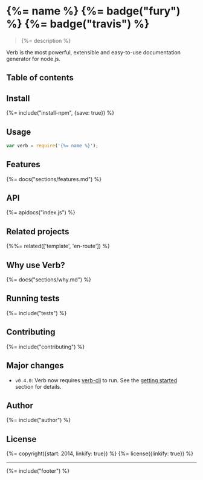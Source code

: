 # {%= name %} {%= badge("fury") %} {%= badge("travis") %}

> {%= description %}

Verb is the most powerful, extensible and easy-to-use documentation generator for node.js. 

## Table of contents
<!-- toc -->

## Install
{%= include("install-npm", {save: true}) %}

## Usage

```js
var verb = require('{%= name %}');
```

## Features
{%= docs("sections/features.md") %}

## API
{%= apidocs("index.js") %}

## Related projects
{%%= related(['template', 'en-route']) %}  

## Why use Verb?
{%= docs("sections/why.md") %}

## Running tests
{%= include("tests") %}

## Contributing
{%= include("contributing") %}

## Major changes
- `v0.4.0`: Verb now requires [verb-cli] to run. See the [getting started](#getting-started) section for details.

## Author
{%= include("author") %}

## License
{%= copyright({start: 2014, linkify: true}) %}
{%= license({linkify: true}) %}

***

{%= include("footer") %}

[verb-cli]: https://github.com/verbose/verb-cli
